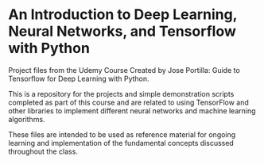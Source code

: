 # An Introduction to Deep Learning, Neural Networks, and Tensorflow with Python
Project files from the Udemy Course Created by Jose Portilla: Guide to Tensorflow for Deep Learning with Python.

This is a repository for the projects and simple demonstration scripts completed as part of this course and are related to using TensorFlow and other libraries to implement different neural networks and machine learning algorithms.

These files are intended to be used as reference material for ongoing learning and implementation of the fundamental concepts discussed throughout the class.

